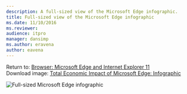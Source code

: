 ```yaml
---
description: A full-sized view of the Microsoft Edge infographic.
title: Full-sized view of the Microsoft Edge infographic
ms.date: 11/10/2016
ms.reviewer: 
audience: itpromanager: dansimp
ms.author: eravena
author: eavena
---
```


Return to: [Browser: Microsoft Edge and Internet Explorer 11](enterprise-guidance-using-microsoft-edge-and-ie11.md)<br>
Download image: [Total Economic Impact of Microsoft Edge: Infographic](https://www.microsoft.com/en-us/download/details.aspx?id=53892)

![Full-sized Microsoft Edge infographic](images/img-microsoft-edge-infographic-lg.png)

